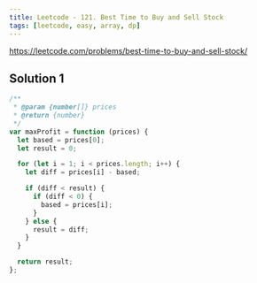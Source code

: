 ```yaml
---
title: Leetcode - 121. Best Time to Buy and Sell Stock
tags: [leetcode, easy, array, dp]
---
```


https://leetcode.com/problems/best-time-to-buy-and-sell-stock/

## Solution 1

```js
/**
 * @param {number[]} prices
 * @return {number}
 */
var maxProfit = function (prices) {
  let based = prices[0];
  let result = 0;

  for (let i = 1; i < prices.length; i++) {
    let diff = prices[i] - based;

    if (diff < result) {
      if (diff < 0) {
        based = prices[i];
      }
    } else {
      result = diff;
    }
  }

  return result;
};
```
